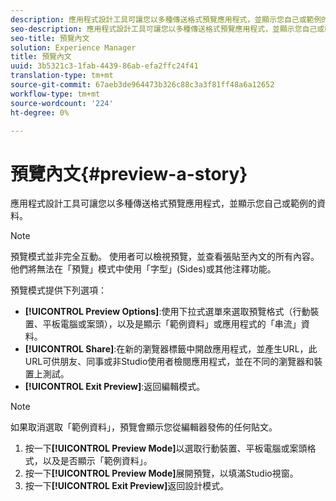 ```yaml
---
description: 應用程式設計工具可讓您以多種傳送格式預覽應用程式，並顯示您自己或範例的資料。
seo-description: 應用程式設計工具可讓您以多種傳送格式預覽應用程式，並顯示您自己或範例的資料。
seo-title: 預覽內文
solution: Experience Manager
title: 預覽內文
uuid: 3b5321c3-1fab-4439-86ab-efa2ffc24f41
translation-type: tm+mt
source-git-commit: 67aeb3de964473b326c88c3a3f81ff48a6a12652
workflow-type: tm+mt
source-wordcount: '224'
ht-degree: 0%

---
```



# 預覽內文{#preview-a-story}

應用程式設計工具可讓您以多種傳送格式預覽應用程式，並顯示您自己或範例的資料。

>[!NOTE]
>
>預覽模式並非完全互動。 使用者可以檢視預覽，並查看張貼至內文的所有內容。 他們將無法在「預覽」模式中使用「字型」(Sides)或其他注釋功能。

預覽模式提供下列選項：

* **[!UICONTROL Preview Options]**:使用下拉式選單來選取預覽格式（行動裝置、平板電腦或案頭），以及是顯示「範例資料」或應用程式的「串流」資料。
* **[!UICONTROL Share]**:在新的瀏覽器標籤中開啟應用程式，並產生URL，此URL可供朋友、同事或非Studio使用者檢閱應用程式，並在不同的瀏覽器和裝置上測試。
* **[!UICONTROL Exit Preview]**:返回編輯模式。

>[!NOTE]
>
>如果取消選取「範例資料」，預覽會顯示您從編輯器發佈的任何貼文。

1. 按一下&#x200B;**[!UICONTROL Preview Mode]**&#x200B;以選取行動裝置、平板電腦或案頭格式，以及是否顯示「範例資料」。
1. 按一下&#x200B;**[!UICONTROL Preview Mode]**&#x200B;展開預覽，以填滿Studio視窗。
1. 按一下&#x200B;**[!UICONTROL Exit Preview]**&#x200B;返回設計模式。
